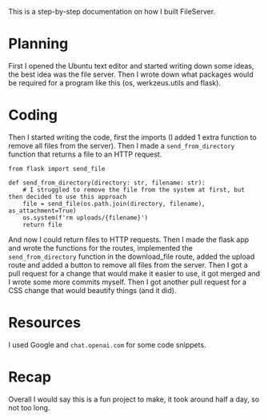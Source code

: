 This is a step-by-step documentation on how I built FileServer.
# Planning
First I opened the Ubuntu text editor and started writing down some ideas, the best idea was the file server.
Then I wrote down what packages would be required for a program like this (os, werkzeus.utils and flask).
# Coding
Then I started writing the code, first the imports (I added 1 extra function to remove all files from the server).
Then I made a `send_from_directory` function that returns a file to an HTTP request.
```import os
from flask import send_file

def send_from_directory(directory: str, filename: str):
    # I struggled to remove the file from the system at first, but then decided to use this approach
    file = send_file(os.path.join(directory, filename), as_attachment=True)
    os.system(f'rm uploads/{filename}')
    return file
```
And now I could return files to HTTP requests.
Then I made the flask app and wrote the functions for the routes, implemented the `send_from_directory` function in the download_file route,
added the upload route and added a button to remove all files from the server.
Then I got a pull request for a change that would make it easier to use, it got merged and I wrote some more commits myself.
Then I got another pull request for a CSS change that would beautify things (and it did).
# Resources
I used Google and `chat.openai.com` for some code snippets.
# Recap
Overall I would say this is a fun project to make, it took around half a day, so not too long.

